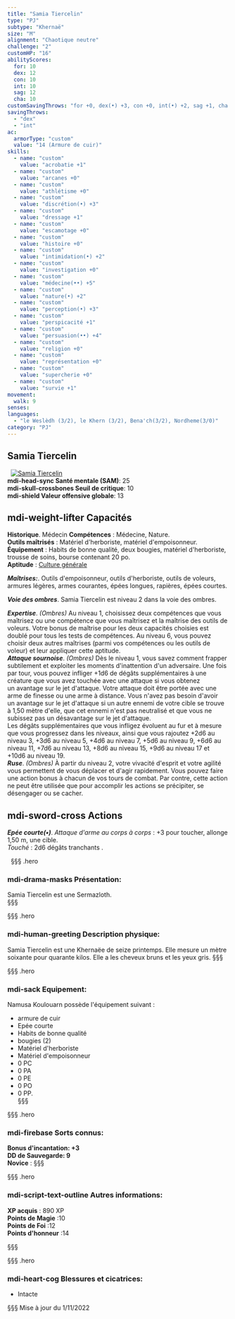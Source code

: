 ```yaml
---
title: "Samia Tiercelin"
type: "PJ"
subtype: "Khernaë"
size: "M"
alignment: "Chaotique neutre"
challenge: "2"
customHP: "16"
abilityScores:
  for: 10
  dex: 12
  con: 10
  int: 10
  sag: 12
  cha: 10
customSavingThrows: "for +0, dex(•) +3, con +0, int(•) +2, sag +1, cha +0"
savingThrows:
  - "dex"
  - "int"
ac:
  armorType: "custom"
  value: "14 (Armure de cuir)"
skills:
  - name: "custom"
    value: "acrobatie +1"
  - name: "custom"
    value: "arcanes +0"
  - name: "custom"
    value: "athlétisme +0"
  - name: "custom"
    value: "discrétion(•) +3"
  - name: "custom"
    value: "dressage +1"  
  - name: "custom"
    value: "escamotage +0"
  - name: "custom"
    value: "histoire +0"
  - name: "custom"
    value: "intimidation(•) +2"
  - name: "custom"
    value: "investigation +0"
  - name: "custom"
    value: "médecine(••) +5"
  - name: "custom"
    value: "nature(•) +2"
  - name: "custom"
    value: "perception(•) +3"
  - name: "custom"
    value: "perspicacité +1"
  - name: "custom"
    value: "persuasion(••) +4"
  - name: "custom"
    value: "religion +0"
  - name: "custom"
    value: "représentation +0"
  - name: "custom"
    value: "supercherie +0"
  - name: "custom"
    value: "survie +1"
movement:
  walk: 9
senses:
languages:
  - "le Weslèdh (3/2), le Khern (3/2), Bena'ch(3/2), Nordheme(3/0)"
category: "PJ"
---
```


## Samia Tiercelin
&nbsp;
[![Samia Tiercelin](https://www.douaratil.fr/illustrations/pj/samiam.png)](https://www.douaratil.fr/illustrations/pj/samia.jpg)  
**<v-icon>mdi-head-sync</v-icon> Santé mentale (SAM)**: 25       
**<v-icon>mdi-skull-crossbones</v-icon> Seuil de critique**: 10          
**<v-icon>mdi-shield</v-icon> Valeur offensive globale**: 13     
## <v-icon>mdi-weight-lifter</v-icon> Capacités
**Historique**. Médecin
**Compétences** : Médecine, Nature.  
**Outils maîtrisés** : Matériel d'herboriste, matériel d'empoisonneur.  
**Équipement** : Habits de bonne qualité, deux bougies, matériel d'herboriste, trousse de soins, bourse contenant 20 po.  
**Aptitude** : [Culture générale](/personnalite-et-historique/#culture-genérale)   

_**Maîtrises:**_. Outils d'empoisonneur, outils d'herboriste, outils de voleurs, armures légères, armes courantes, épées longues, rapières, épées courtes.   

_**Voie des ombres**_. Samia Tiercelin est niveau 2 dans la voie des ombres.

_**Expertise**_. *(Ombres)* Au niveau 1, choisissez deux compétences que vous maîtrisez ou une compétence que vous maîtrisez et la maîtrise des outils de voleurs. Votre bonus de maîtrise pour les deux capacités choisies est doublé pour tous les tests de compétences.
Au niveau 6, vous pouvez choisir deux autres maîtrises (parmi vos compétences ou les outils de voleur) et leur appliquer cette aptitude.   
_**Attaque sournoise**_. *(Ombres)* Dès le niveau 1, vous savez comment frapper subtilement et exploiter les moments d'inattention d'un adversaire. Une fois par tour, vous pouvez infliger +1d6 de dégâts supplémentaires à une créature que vous avez touchée avec une attaque si vous obtenez un avantage sur le jet d'attaque. Votre attaque doit être portée avec une arme de finesse ou une arme à distance.
Vous n'avez pas besoin d'avoir un avantage sur le jet d'attaque si un autre ennemi de votre cible se trouve à 1,50 mètre d'elle, que cet ennemi n'est pas neutralisé et que vous ne subissez pas un désavantage sur le jet d'attaque.  
Les dégâts supplémentaires que vous infligez évoluent au fur et à mesure que vous progressez dans les niveaux, ainsi que vous rajoutez +2d6 au niveau 3, +3d6 au niveau 5, +4d6 au niveau 7, +5d6 au niveau 9, +6d6 au niveau 11, +7d6 au niveau 13, +8d6 au niveau 15, +9d6 au niveau 17 et +10d6 au niveau 19.  
_**Ruse**_. *(Ombres)* À partir du niveau 2, votre vivacité d'esprit et votre agilité vous permettent de vous déplacer et d'agir rapidement. Vous pouvez faire une action bonus à chacun de vos tours de combat. Par contre, cette action ne peut être utilisée que pour accomplir les actions se précipiter, se désengager ou se cacher.

## <v-icon>mdi-sword-cross</v-icon> Actions
_**Epée courte(•)**_. _Attaque d'arme au corps à corps_ : +3 pour toucher, allonge 1,50 m, une cible.  
_Touché_ : 2d6 dégâts tranchants .

&nbsp;
§§§ .hero
### <v-icon>mdi-drama-masks</v-icon> Présentation:  
Samia Tiercelin est une Sermazloth.  
§§§

§§§ .hero
### <v-icon>mdi-human-greeting</v-icon> Description physique:  
Samia Tiercelin est une Khernaëe de seize printemps. Elle mesure un mètre soixante pour quarante kilos. Elle a les cheveux bruns et les yeux gris.
§§§

§§§ .hero
### <v-icon>mdi-sack</v-icon> Equipement:  
Namusa Koulouarn possède l'équipement suivant :
- armure de cuir
- Epée courte
- Habits de bonne qualité
- bougies (2)
- Matériel d'herboriste
- Matériel d'empoisonneur
- 0 PC
- 0 PA
- 0 PE
- 0 PO
- 0 PP.  
§§§

§§§ .hero
### <v-icon>mdi-firebase</v-icon> Sorts connus:  
**Bonus d'incantation: +3**  
**DD de Sauvegarde: 9**  
**Novice** :
§§§

§§§ .hero
### <v-icon>mdi-script-text-outline</v-icon> Autres informations:  
**XP acquis** : 890 XP    
**Points de Magie** :10   
**Points de Foi** :12    
**Points d'honneur** :14     


§§§

§§§ .hero
### <v-icon>mdi-heart-cog</v-icon> Blessures et cicatrices:  
- Intacte

§§§
Mise à jour du 1/11/2022  
